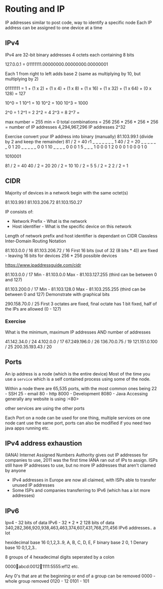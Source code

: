 # Routing and IP

IP addresses similar to post code, way to identify a specific node
Each IP address can be assigned to one device at a time 

## IPv4
IPv4 are 32-bit binary addresses
4 octets each containing 8 bits

127.0.0.1 = 01111111.00000000.00000000.00000001

Each 1 from right to left adds base 2 (same as multiplying by 10, but multiplying by 2)

01111111 = 1 + (1 x 2) + (1 x 4) + (1 x 8) + (1 x 16) + (1 x 32) + (1 x 64) + (0 x 128) = 127

10^0 = 1
10^1 = 10
10^2 = 100
10^3 = 1000

2^0 = 1
2^1 = 2
2^2 = 4
2^3 = 8
2^7 = 

max number = 255
min = 0
total combinations = 256
256 * 256 * 256 * 256 = number of IP addresses
4,294,967,296 IP addresses 2^32

Exercise convert your IP address into binary (manually)
81.103.99.1
(divide by 2 and keep the remainder) 81 / 2 = 40 r1 
_ _ _ _ _ _ _ 1
40 / 2 = 20
_ _ _ _ _ _ 0 1 20
_ _ _ _ _ 0 0 1 10
_ _ _ _ 0 0 0 1 5
_ _ _ 1 0 0 0 1 2
0 0 0 1 0 0 0 1 0

1010001

81 / 2 = 40 
40 / 2 = 20
20 / 2 = 10
10 / 2 = 5
5 / 2 = 2
2 / 2 = 1 

## CIDR

Majority of devices in a network begin with the same octet(s)

81.103.99.1
81.103.206.72
81.103.150.27

IP consists of:
- Network Prefix  - What is the network
- Host identifier - What is the specific device on this network

Length of network prefix and host identifier is dependant on CIDR
Classless Inter-Domain Routing Notation

81.103.0.0 / 16
81.103.206.72 / 16
First 16 bits (out of 32 (8 bits * 4)) are fixed - leaving 16 bits for devices
256 * 256 possible devices

https://www.ipaddressguide.com/cidr

81.103.0.0 / 17 
Min - 81.103.0.0
Max - 81.103.127.255 (third can be between 0 and 127) 

81.103.200.0 / 17 
Min - 81.103.128.0
Max - 81.103.255.255 (third can be between 0 and 127) 
Demonstrate with graphical bits

290.158.70.0 / 25 
First 3 octates are fixed, final octate has 1 bit fixed, half of the IPs are allowed (0 - 127)

### Exercise

What is the minimum, maximum IP addresses AND number of addresses 

41.142.34.0 / 24
4.102.0.0 / 17
67.249.196.0 / 26
136.70.0.75 / 19
121.151.0.100 / 25
200.35.193.43 / 20

## Ports

An ip address is a node (which is the entire device)
Most of the time you use a `service` which is a self contained process using some of the node.

Within a node there are 65,535 ports, with the most common ones being
22    - SSH
25   - email
80   - http
8000 - Development
8080 - Java
Accessing generally any website is using <ip address>:<80>

other services are using the other ports

Each Port on a node can be used for one thing, multiple services on one node cant use the same port, ports can also be modified if you need two java apps running etc.


## IPv4 address exhaustion 

(IANA) Internet Assigned Numbers Authority gives out IP addresses for companies to use, 2011 was the first time IANA ran out of IPs to assign. ISPs still have IP addresses to use, but no more IP addresses that aren't cliamed by anyone

- IPv4 addresses in Europe are now all claimed, with ISPs able to transfer unused IP addresses
- Some ISPs and companies transferring to IPv6 (which has a lot more addresses)

## IPv6

Ipv4 - 32 bits of data
IPv6 - 32 * 2 * 2 128 bits of data
340,282,366,920,938,463,463,374,607,431,768,211,456 IPv6 addresses.. a lot

hexidecimal base 16 
0,1,2,3..9, A, B, C, D, E, F
binary base 2 
0, 1
Denary base 10 
0,1,2,3.. 

8 groups of 4 hexadecimal digits seperated by a colon

0000:1234:abcd:0012:1234:1111:5555:ef12 etc.

Any 0's that are at the beginning or end of a group can be removed
0000 - whole group removed
0120 - 12
0101 - 101







